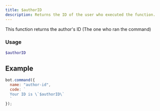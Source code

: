 ```yaml
---
title: $authorID
description: Returns the ID of the user who executed the function.
---
```


This function returns the author's ID \(The one who ran the command\)

### Usage

```php
$authorID
```

## Example

```javascript
bot.command({
  name: "author-id",
  code: `
  Your ID is \`$authorID\`
  `
});
```

